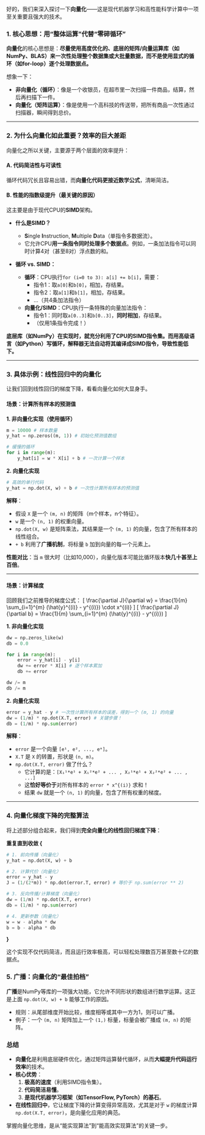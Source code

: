 好的，我们来深入探讨一下**向量化**——这是现代机器学习和高性能科学计算中一项至关重要且强大的技术。

### 1. 核心思想：用“整体运算”代替“零碎循环”

**向量化**的核心思想是：**尽量使用高度优化的、底层的矩阵/向量运算库（如NumPy、BLAS）来一次性处理整个数据集或大批量数据，而不是使用显式的循环（如for-loop）逐个处理数据点。**

想象一下：
- **非向量化（循环）**：像是一个收银员，在超市里一次扫描一件商品，结算，然后再扫描下一件。
- **向量化（矩阵运算）**：像是使用一个高科技的传送带，把所有商品一次性通过扫描器，瞬间得到总价。

---

### 2. 为什么向量化如此重要？效率的巨大差距

向量化之所以关键，主要源于两个层面的效率提升：

#### **A. 代码简洁性与可读性**
循环代码冗长且容易出错，而**向量化代码更接近数学公式**，清晰简洁。

#### **B. 性能的指数级提升（最关键的原因）**
这主要是由于现代CPU的**SIMD**架构。

- **什么是SIMD？**
  - **S**ingle **I**nstruction, **M**ultiple **D**ata（单指令多数据流）。
  - 它允许CPU**用一条指令同时处理多个数据点**。例如，一条加法指令可以同时计算4对（甚至8对）浮点数的和。

- **循环 vs. SIMD：**
  - **循环**：CPU执行`for (i=0 to 3): a[i] += b[i]`，需要：
    - 指令1：取`a[0]`和`b[0]`，相加，存结果。
    - 指令2：取`a[1]`和`b[1]`，相加，存结果。
    - ...（共4条加法指令）
  - **向量化/SIMD**：CPU执行一条特殊的向量加法指令：
    - 指令1：同时取`a[0..3]`和`b[0..3]`，**同时相加**，存结果。
    - （仅用1条指令完成！）

**底层库（如NumPy）在实现时，就充分利用了CPU的SIMD指令集。而用高级语言（如Python）写循环，解释器无法自动将其编译成SIMD指令，导致性能低下。**

---

### 3. 具体示例：线性回归中的向量化

让我们回到线性回归的梯度下降，看看向量化如何大显身手。

#### **场景：计算所有样本的预测值**

**1. 非向量化实现（使用循环）**
```python
m = 10000 # 样本数量
y_hat = np.zeros((m, 1)) # 初始化预测值数组

# 缓慢的循环
for i in range(m):
    y_hat[i] = w * X[i] + b # 一次计算一个样本
```

**2. 向量化实现**
```python
# 高效的单行代码
y_hat = np.dot(X, w) + b # 一次性计算所有样本的预测值
```
**解释**：
- 假设 `X` 是一个 `(m, n)` 的矩阵（m个样本，n个特征）。
- `w` 是一个 `(n, 1)` 的权重向量。
- `np.dot(X, w)` 是矩阵乘法，其结果是一个 `(m, 1)` 的向量，包含了所有样本的线性组合。
- `+ b` 利用了**广播机制**，将标量 `b` 加到向量的每一个元素上。

**性能对比**：当 `m` 很大时（比如10,000），向量化版本可能比循环版本**快几十甚至上百倍**。

---

#### **场景：计算梯度**

回顾我们之前推导的梯度公式：
\[
\frac{\partial J}{\partial w} = \frac{1}{m} \sum_{i=1}^{m} (\hat{y}^{(i)} - y^{(i)}) \cdot x^{(i)}
\]
\[
\frac{\partial J}{\partial b} = \frac{1}{m} \sum_{i=1}^{m} (\hat{y}^{(i)} - y^{(i)})
\]

**1. 非向量化实现**
```python
dw = np.zeros_like(w)
db = 0.0

for i in range(m):
    error = y_hat[i] - y[i]
    dw += error * X[i] # 逐个样本累加
    db += error

dw /= m
db /= m
```

**2. 向量化实现**
```python
error = y_hat - y # 一次性计算所有样本的误差，得到一个 (m, 1) 的向量
dw = (1/m) * np.dot(X.T, error) # 关键步骤！
db = (1/m) * np.sum(error)
```
**解释**：
- `error` 是一个向量 `[e¹, e², ..., eᵐ]`。
- `X.T` 是 `X` 的转置，形状是 `(n, m)`。
- `np.dot(X.T, error)` 做了什么？
  - 它计算的是：`[X₁¹*e¹ + X₁²*e² + ... , X₂¹*e¹ + X₂²*e² + ... , ...]`
  - 这**恰好等价于**对所有样本的 `error * x^{(i)}` 求和！
  - 结果 `dw` 就是一个 `(n, 1)` 的向量，包含了所有权重的梯度。

---

### 4. 向量化梯度下降的完整算法

将上述部分组合起来，我们得到**完全向量化的线性回归梯度下降**：

**重复直到收敛 {**
```python
# 1. 前向传播（向量化）
y_hat = np.dot(X, w) + b

# 2. 计算代价（向量化）
error = y_hat - y
J = (1/(2*m)) * np.dot(error.T, error) # 等价于 np.sum(error ** 2)

# 3. 反向传播/计算梯度（向量化）
dw = (1/m) * np.dot(X.T, error)
db = (1/m) * np.sum(error)

# 4. 更新参数（向量化）
w = w - alpha * dw
b = b - alpha * db
```
**}**

这个实现不仅代码简洁，而且运行效率极高，可以轻松处理数百万甚至数十亿的数据点。

### 5. 广播：向量化的“最佳拍档”

**广播**是NumPy等库的一项强大功能，它允许不同形状的数组进行数学运算。这正是上面 `np.dot(X, w) + b` 能够工作的原因。
- 规则：从尾部维度开始比较，维度相等或其中一方为1，则可以广播。
- 例子：一个 `(m, n)` 矩阵加上一个 `(1,)` 标量，标量会被广播成 `(m, n)` 的矩阵。

### 总结

- **向量化**是利用底层硬件优化，通过矩阵运算替代循环，从而**大幅提升代码运行效率**的技术。
- **核心优势**：
  1.  **极高的速度**（利用SIMD指令集）。
  2.  **代码简洁易懂**。
  3.  **是现代机器学习框架（如TensorFlow, PyTorch）的基石**。
- **在线性回归中**，它让梯度下降的计算变得异常高效，尤其是对于 `w` 的梯度计算 `np.dot(X.T, error)`，是向量化应用的典范。

掌握向量化思维，是从“能实现算法”到“能高效实现算法”的关键一步。